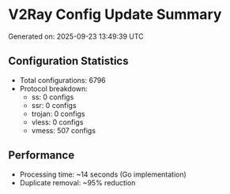 # V2Ray Config Update Summary
Generated on: 2025-09-23 13:49:39 UTC

## Configuration Statistics
- Total configurations: 6796
- Protocol breakdown:
  - ss: 0 configs
  - ssr: 0 configs
  - trojan: 0 configs
  - vless: 0 configs
  - vmess: 507 configs

## Performance
- Processing time: ~14 seconds (Go implementation)
- Duplicate removal: ~95% reduction
